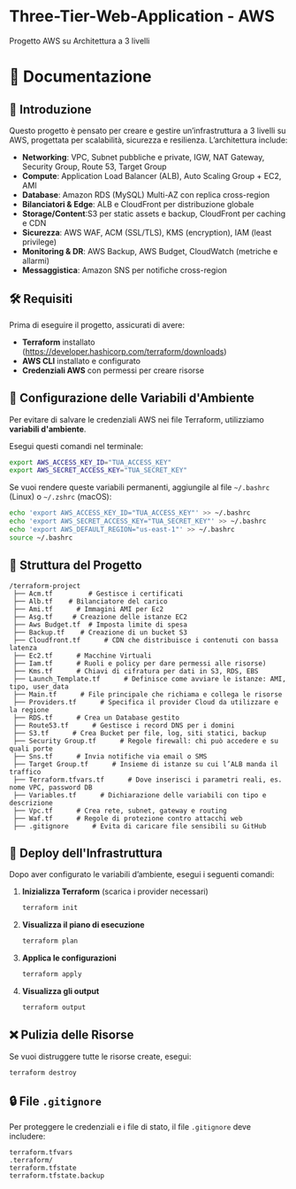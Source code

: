 # Three-Tier-Web-Application - AWS  
Progetto AWS su Architettura a 3 livelli

# 📌 Documentazione

## 📖 Introduzione
Questo progetto è pensato per creare e gestire un’infrastruttura a 3 livelli su AWS, progettata per scalabilità, sicurezza e resilienza.
L’architettura include:
- **Networking**: VPC, Subnet pubbliche e private, IGW, NAT Gateway, Security Group, Route 53, Target Group 
- **Compute**: Application Load Balancer (ALB), Auto Scaling Group + EC2, AMI
- **Database**: Amazon RDS (MySQL) Multi-AZ con replica cross-region
- **Bilanciatori & Edge**: ALB e CloudFront per distribuzione globale
- **Storage/Content**:S3 per static assets e backup, CloudFront per caching e CDN
- **Sicurezza**: AWS WAF, ACM (SSL/TLS), KMS (encryption), IAM (least privilege)
- **Monitoring & DR**: AWS Backup, AWS Budget, CloudWatch (metriche e allarmi)
- **Messaggistica**: Amazon SNS per notifiche cross-region

## 🛠️ Requisiti
Prima di eseguire il progetto, assicurati di avere:
- **Terraform** installato (https://developer.hashicorp.com/terraform/downloads)
- **AWS CLI** installato e configurato
- **Credenziali AWS** con permessi per creare risorse

## 🔧 Configurazione delle Variabili d'Ambiente
Per evitare di salvare le credenziali AWS nei file Terraform, utilizziamo **variabili d'ambiente**.

Esegui questi comandi nel terminale:
```sh
export AWS_ACCESS_KEY_ID="TUA_ACCESS_KEY"
export AWS_SECRET_ACCESS_KEY="TUA_SECRET_KEY"
```
Se vuoi rendere queste variabili permanenti, aggiungile al file `~/.bashrc` (Linux) o `~/.zshrc` (macOS):
```sh
echo 'export AWS_ACCESS_KEY_ID="TUA_ACCESS_KEY"' >> ~/.bashrc
echo 'export AWS_SECRET_ACCESS_KEY="TUA_SECRET_KEY"' >> ~/.bashrc
echo 'export AWS_DEFAULT_REGION="us-east-1"' >> ~/.bashrc
source ~/.bashrc
```

## 📂 Struttura del Progetto
```
/terraform-project
 ├── Acm.tf         # Gestisce i certificati
 ├── Alb.tf    # Bilanciatore del carico 
 ├── Ami.tf      # Immagini AMI per Ec2
 ├── Asg.tf     # Creazione delle istanze EC2
 ├── Aws Budget.tf  # Imposta limite di spesa
 ├── Backup.tf    # Creazione di un bucket S3
 ├── Cloudfront.tf      # CDN che distribuisce i contenuti con bassa latenza
 ├── Ec2.tf      # Macchine Virtuali
 ├── Iam.tf      # Ruoli e policy per dare permessi alle risorse)
 ├── Kms.tf      # Chiavi di cifratura per dati in S3, RDS, EBS
 ├── Launch_Template.tf      # Definisce come avviare le istanze: AMI, tipo, user_data
 ├── Main.tf      # File principale che richiama e collega le risorse
 ├── Providers.tf      # Specifica il provider Cloud da utilizzare e la regione
 ├── RDS.tf      # Crea un Database gestito
 ├── Route53.tf      # Gestisce i record DNS per i domini
 ├── S3.tf      # Crea Bucket per file, log, siti statici, backup
 ├── Security Group.tf      # Regole firewall: chi può accedere e su quali porte
 ├── Sns.tf      # Invia notifiche via email o SMS
 ├── Target Group.tf      # Insieme di istanze su cui l’ALB manda il traffico
 ├── Terraform.tfvars.tf      # Dove inserisci i parametri reali, es. nome VPC, password DB
 ├── Variables.tf      # Dichiarazione delle variabili con tipo e descrizione
 ├── Vpc.tf      # Crea rete, subnet, gateway e routing
 ├── Waf.tf      # Regole di protezione contro attacchi web
 ├── .gitignore      # Evita di caricare file sensibili su GitHub
```

## 🚀 Deploy dell'Infrastruttura
Dopo aver configurato le variabili d’ambiente, esegui i seguenti comandi:

1. **Inizializza Terraform** (scarica i provider necessari)
   ```sh
   terraform init
   ```

2. **Visualizza il piano di esecuzione**
   ```sh
   terraform plan
   ```

3. **Applica le configurazioni**
   ```sh
   terraform apply
   ```

4. **Visualizza gli output**
   ```sh
   terraform output
   ```

## ❌ Pulizia delle Risorse
Se vuoi distruggere tutte le risorse create, esegui:
```sh
terraform destroy
```

## 🔒 File `.gitignore`
Per proteggere le credenziali e i file di stato, il file `.gitignore` deve includere:
```
terraform.tfvars
.terraform/
terraform.tfstate
terraform.tfstate.backup
```
